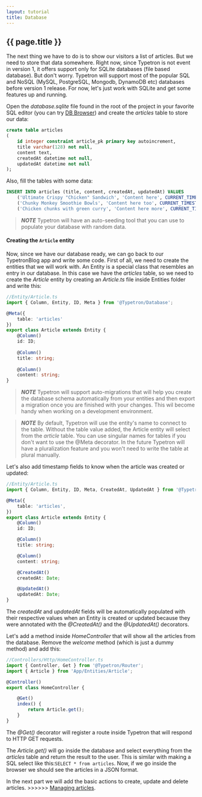 ```yaml
---
layout: tutorial
title: Database
---
```


## {{ page.title }}

The next thing we have to do is to show our visitors a list of articles. But we need to store that data somewhere.
Right now, since Typetron is not event in version 1, it offers support only for SQLite databases (file based database).
But don't worry. Typetron will support most of the popular SQL and NoSQL (MySQL, PostgreSQL, Mongodb, DynamoDB etc) 
databases before version 1 release. For now, let's just work with SQLite and get some features up and running.
 
Open the _database.sqlite_ file found in the root of the project in your favorite SQL editor (you can try 
[DB Browser](https://sqlitebrowser.org/)) and create the _articles_ table to store our data:
```sql
create table articles
(
	id integer constraint article_pk primary key autoincrement,
	title varchar(128) not null,
	content text,
	createdAt datetime not null,
	updatedAt datetime not null
);
```

Also, fill the tables with some data:
```sql
INSERT INTO articles (title, content, createdAt, updatedAt) VALUES 
    ('Ultimate Crispy "Chicken" Sandwich', 'Content here', CURRENT_TIMESTAMP, CURRENT_TIMESTAMP),
    ('Chunky Monkey Smoothie Bowls', 'Content here too', CURRENT_TIMESTAMP, CURRENT_TIMESTAMP),
    ('Chicken chunks with green curry', 'Content here more', CURRENT_TIMESTAMP, CURRENT_TIMESTAMP)
```
> **_NOTE_** Typetron will have an auto-seeding tool that you can use to populate your database with random data. 

#### Creating the `Article` entity

Now, since we have our database ready, we can go back to our TypetronBlog app and write some code. First of all,
we need to create the entities that we will work with. An Entity is a special class that resembles an entry in
our database. In this case we have the _articles_ table, so we need to create the _Article_ entity by creating an
_Article.ts_ file inside Entities folder and write this:  
```ts
//Entity/Article.ts
import { Column, Entity, ID, Meta } from '@Typetron/Database';

@Meta({
    table: 'articles'
})
export class Article extends Entity {
    @Column()
    id: ID;
    
    @Column()
    title: string;
    
    @Column()
    content: string;
}  
```

>  **_NOTE_** Typetron will support auto-migrations that will help you create the database schema automatically
> from your entities and then export a migration once you are finished with your changes. This wil become handy
> when working on a development environment.

>  **_NOTE_** By default, Typetron will use the entity's name to connect to the table. Without the table value
> added, the Article entity will select from the _article_ table. You can use singular names for tables if you 
> don't want to use the @Meta decorator. In the future Typetron will have a pluralization feature and you won't
> need to write the table at plural manually.


Let's also add timestamp fields to know when the article was created or updated:
```ts
//Entity/Article.ts
import { Column, Entity, ID, Meta, CreatedAt, UpdatedAt } from '@Typetron/Database';

@Meta({
    table: 'articles',
})
export class Article extends Entity {
    @Column()
    id: ID;

    @Column()
    title: string;

    @Column()
    content: string;

    @CreatedAt()
    createdAt: Date;

    @UpdatedAt()
    updatedAt: Date;
}
```

The _createdAt_ and _updatedAt_ fields will be automatically populated with their respective values when an Entity
is created or updated because they were annotated with the _@CreatedAt()_ and the _@UpdatedAt()_ decorators.

Let's add a method inside _HomeController_ that will show all the articles from the database. Remove the _welcome_ 
method (which is just a dummy method) and add this: 

```ts
//Controllers/Http/HomeController.ts
import { Controller, Get } from '@Typetron/Router';
import { Article } from 'App/Entities/Article';

@Controller()
export class HomeController {

    @Get()
    index() {
        return Article.get();
    }
}
```

The _@Get()_ decorator will register a route inside Typetron that will respond to HTTP GET requests.

The _Article.get()_ will go inside the database and select everything from the _articles_ table and return the
result to the user. This is similar with making a SQL select like this:`SELECT * from articles`. Now, if we go inside
the browser we should see the articles in a JSON format.
 

In the next part we will add the basic actions to create, update and delete articles. >>>>>> [Managing articles](crud).
